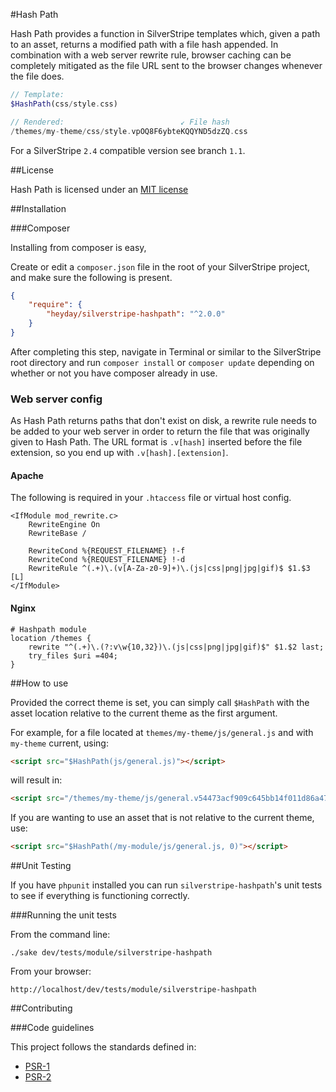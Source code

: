 #Hash Path

Hash Path provides a function in SilverStripe templates which, given a path to an asset, returns a modified path with a file hash appended. In combination with a web server rewrite rule, browser caching can be completely mitigated as the file URL sent to the browser changes whenever the file does.

```php
// Template:
$HashPath(css/style.css)

// Rendered:                          ↙ File hash
/themes/my-theme/css/style.vpOQ8F6ybteKQQYND5dzZQ.css
```

For a SilverStripe `2.4` compatible version see branch `1.1`.

##License

Hash Path is licensed under an [MIT license](http://heyday.mit-license.org/)

##Installation

###Composer

Installing from composer is easy, 

Create or edit a `composer.json` file in the root of your SilverStripe project, and make sure the following is present.

```json
{
    "require": {
        "heyday/silverstripe-hashpath": "^2.0.0"
    }
}
```

After completing this step, navigate in Terminal or similar to the SilverStripe root directory and run `composer install` or `composer update` depending on whether or not you have composer already in use.

### Web server config

As Hash Path returns paths that don't exist on disk, a rewrite rule needs to be added to your web server in order to return the file that was originally given to Hash Path. The URL format is `.v[hash]` inserted before the file extension, so you end up with `.v[hash].[extension]`.

#### Apache

The following is required in your `.htaccess` file or virtual host config.

```
<IfModule mod_rewrite.c>
    RewriteEngine On
    RewriteBase /

    RewriteCond %{REQUEST_FILENAME} !-f
    RewriteCond %{REQUEST_FILENAME} !-d
    RewriteRule ^(.+)\.(v[A-Za-z0-9]+)\.(js|css|png|jpg|gif)$ $1.$3 [L]
</IfModule>
```

#### Nginx

```
# Hashpath module
location /themes {
	rewrite "^(.+)\.(?:v\w{10,32})\.(js|css|png|jpg|gif)$" $1.$2 last;
	try_files $uri =404;
}
```

##How to use

Provided the correct theme is set, you can simply call `$HashPath` with the asset location relative to the current theme as the first argument.

For example, for a file located at `themes/my-theme/js/general.js` and with `my-theme` current, using:

```html
<script src="$HashPath(js/general.js)"></script>
```

will result in:

```html
<script src="/themes/my-theme/js/general.v54473acf909c645bb14f011d86a47733.js"></script>
```

If you are wanting to use an asset that is not relative to the current theme, use:

```html
<script src="$HashPath(/my-module/js/general.js, 0)"></script>
```

##Unit Testing

If you have `phpunit` installed you can run `silverstripe-hashpath`'s unit tests to see if everything is functioning correctly.

###Running the unit tests

From the command line:
    
    ./sake dev/tests/module/silverstripe-hashpath


From your browser:

    http://localhost/dev/tests/module/silverstripe-hashpath


##Contributing

###Code guidelines

This project follows the standards defined in:

* [PSR-1](https://github.com/pmjones/fig-standards/blob/psr-1-style-guide/proposed/PSR-1-basic.md)
* [PSR-2](https://github.com/pmjones/fig-standards/blob/psr-1-style-guide/proposed/PSR-2-advanced.md)
